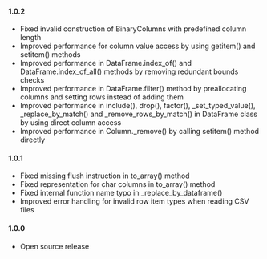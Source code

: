 #### 1.0.2
* Fixed invalid construction of BinaryColumns with predefined column length
* Improved performance for column value access by using getitem() and setitem() methods
* Improved performance in DataFrame.index_of() and DataFrame.index_of_all() methods by removing redundant bounds checks
* Improved performance in DataFrame.filter() method by preallocating columns and setting rows instead of adding them
* Improved performance in include(), drop(), factor(), _set_typed_value(), _replace_by_match() and _remove_rows_by_match() in DataFrame class by using direct column access
* Improved performance in Column._remove() by calling setitem() method directly

#### 1.0.1
* Fixed missing flush instruction in to_array() method
* Fixed representation for char columns in to_array() method
* Fixed internal function name typo in _replace_by_dataframe()
* Improved error handling for invalid row item types when reading CSV files

#### 1.0.0 
* Open source release

